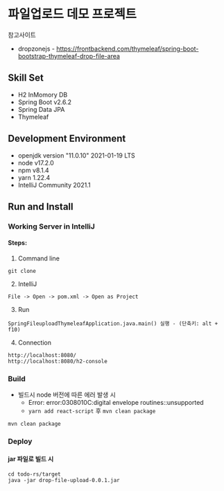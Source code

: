 # 파일업로드 데모 프로젝트

참고사이트
* dropzonejs - https://frontbackend.com/thymeleaf/spring-boot-bootstrap-thymeleaf-drop-file-area

## Skill Set
* H2 InMomory DB
* Spring Boot v2.6.2
* Spring Data JPA
* Thymeleaf

## Development Environment
* openjdk version "11.0.10" 2021-01-19 LTS
* node v17.2.0
* npm v8.1.4
* yarn 1.22.4
* IntelliJ Community 2021.1

## Run and Install

### Working Server in IntelliJ

#### Steps:

1) Command line
```
git clone 
```
2) IntelliJ
```
File -> Open -> pom.xml -> Open as Project
```
3) Run
```
SpringFileuploadThymeleafApplication.java.main() 실행 - (단축키: alt + f10)
```

4) Connection
```
http://localhost:8080/
http://localhost:8080/h2-console
```

### Build
* 빌드시 node 버전에 따른 에러 발생 시
    * Error: error:0308010C:digital envelope routines::unsupported
    * `yarn add react-script` 후 `mvn clean package`
```
mvn clean package
```

### Deploy

#### jar 파일로 빌드 시
```
cd todo-rs/target
java -jar drop-file-upload-0.0.1.jar
```
